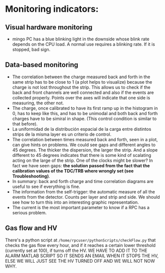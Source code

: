# Monitoring indicators:

## Visual hardware monitoring

- mingo PC has a blue blinking light in the downside whose blink rate depends on the CPU load. A normal use requires a blinking rate. If it is stopped, bad sign.

## Data-based monitoring

- The correlation between the charge measured back and forth in the same strip has to be close to 1 (a plot helps to visualize) because the charge is not lost throughout the strip. This allows us to check if the back and front channels are well connected and also if the events are collected properly. Points over the axes will indicate that one side is measuring, the other not.
- The charge, once calibrated to have its first ramp up in the histogram in 0, has to keep like this, and has to be unimodal and both back and forth charges have to be simiral in shape. (This control condition is similar to that before).
- La uniformidad de la distribución espacial de la carga entre distintos strips de la misma layer es un criterio de control.
- The correlation between times measured back and forth, seen in a plot, can give hints on problems. We could see gaps and different angles to 45 degrees. The thicker the dispersion, the larger the strip. And a slope different to 45 degrees indicates that there is some kind of scalating acting on the large of the strip. One of the clocks might be slower? In fact we have seen gaps: **the solution passed from the fact that the calibration values of the TDC/TRB where wrongly set (see Troubleshooting)**.
- In summary: back and forth charge and time correlation diagrams are useful to see if everything is fine.
- The information from the self-trigger: the automatic measure of all the events from the detector. Counts per layer and strip and side. We should see how to turn this into an interesting graphic representation.
- The current is the most important parameter to know if a RPC has a serious problem.

## Gas flow and HV

There's a python script at `/home/rpcuser/pythonScripts/checkFlow.py` that checks the gas flow every hour, and if it reaches a certain lower threshold (currently set at 100), if turns off the HV. WE HAVE TO ADD IT TO THE ALARM MATLAB SCRIPT SO IT SENDS AN EMAIL WHEN IT STOPS THE HV, ELSE WE WILL JUST SEE THE HV TURNED OFF AND WE WILL NOT NOW WHY.

